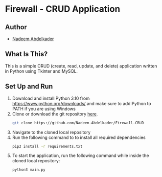 # Firewall - CRUD Application

## Author
- [Nadeem Abdelkader](https://github.com/Nadeem-Abdelkader)

## What Is This?
This is a simple CRUD (create, read, update, and delete) application written in Python using Tkinter and MySQL.

## Set Up and Run

1. Download and install Python 3.10 from <https://www.python.org/downloads/> and make sure to add Python to PATH if you are using Windows
2. Clone or download the git repository
   [here](https://github.com/Nadeem-Abdelkader/Firewall-CRUD).
    ```sh
    git clone https://github.com/Nadeem-Abdelkader/Firewall-CRUD
    ```
3. Navigate to the cloned local repository
4. Run the following command to to install all required dependencies
    ```sh
    pip3 install -r requirements.txt
    ```
5. To start the application, run the following command while inside the cloned local repository:
    ```sh
    python3 main.py
    ```
